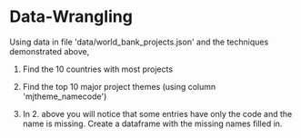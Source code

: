 # Data-Wrangling

Using data in file 'data/world_bank_projects.json' and the techniques demonstrated above,

1) Find the 10 countries with most projects

2) Find the top 10 major project themes (using column 'mjtheme_namecode')

3) In 2. above you will notice that some entries have only the code and the name is missing. Create a dataframe with the missing names filled in.
